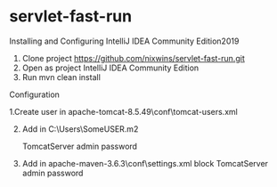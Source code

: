 # servlet-fast-run
Installing and Configuring IntelliJ IDEA Community Edition2019
1. Clone project https://github.com/nixwins/servlet-fast-run.git
2. Open as project IntelliJ IDEA Community Edition
3. Run mvn clean install

Configuration

1.Create user in apache-tomcat-8.5.49\conf\tomcat-users.xml

  <role rolename="manager-gui"/>
  <role rolename="manager-script"/>
  <user username="admin" password="password" roles="manager-gui,manager-script" />
  
2. Add in C:\Users\SomeUSER\.m2

    <servers>
        <server>
            <id>TomcatServer</id>
            <username>admin</username>
            <password>password</password>
        </server>
    </servers>
    
 3.  Add in apache-maven-3.6.3\conf\settings.xml  block <servers> 
     <server>
      <id>TomcatServer</id>
      <username>admin</username>
      <password>password</password>
    </server>
